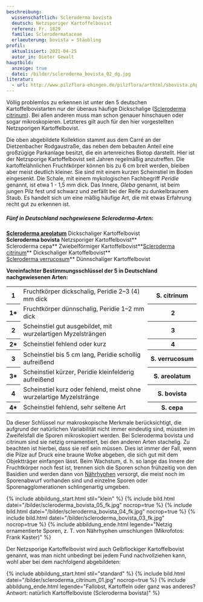 ```yaml
---
beschreibung:
  wissenschaftlich: Scleroderma bovista
  deutsch: Netzsporiger Kartoffelbovist
  referenz: Fr. 1829
  familie: Sclerodermataceae
  erlaeuterung: bovista = Stäubling
profil:
  aktualisiert: 2021-04-25
  autor_in: Dieter Gewalt
hauptbild:
  anzeige: true
  datei: /bilder/scleroderma_bovista_02_dg.jpg
literatur:
  - url: http://www.pilzflora-ehingen.de/pilzflora/arthtml/sbovista.php
---
```

Völlig  problemlos zu erkennen ist unter den 5 deutschen Kartoffelbovistarten nur der überaus häufige Dickschalige ([Scleroderma citrinum](/pilze/scleroderma-citrinum-dickschaliger-kartoffelbovist)). Bei allen anderen muss man schon genauer hinschauen oder sogar mikroskopieren. Letzteres gilt auch für den hier vorgestellten Netzsporigen Kartoffelbovist.

Die oben abgebildete Kollektion stammt aus dem Carré an der Dietzenbacher Rodgaustraße, das neben dem bebauten Anteil eine großzügige Parkanlage besitzt, die ein artenreiches Biotop darstellt. Hier ist der Netzsporige Kartoffelbovist seit Jahren regelmäßig anzutreffen. Die kartoffelähnlichen Fruchtkörper können bis zu 6 cm breit werden, bleiben aber meist deutlich kleiner.  Sie sind mit einem kurzen Scheinstiel im Boden eingesenkt. Die Schale, mit einem mykologischen Fachbegriff *Peridie* genannt, ist etwa 1 - 1,5 mm dick. Das Innere, *Gleba* genannt, ist beim jungen Pilz fest und schwarz und zerfällt bei der Reife zu dunkelbraunem Staub. Es handelt sich um eine mäßig häufige Art, die mit etwas Erfahrung recht gut zu erkennen ist.

##### Fünf in Deutschland nachgewiesene Scleroderma-Arten:

**[Scleroderma areolatum](/pilze/scleroderma-areolatum-gefelderter-kartoffelbovist-leopardenfell-hartbovist)** Dickschaliger Kartoffelbovist\
**Scleroderma bovista** Netzsporiger Kartoffelbovist**\
Scleroderma cepa** Zwiebelförmiger Kartoffelbovist**[Scleroderma citrinum](/pilze/scleroderma-citrinum-dickschaliger-kartoffelbovist)** Dickschaliger Kartoffelbovist**\
[Scleroderma verrucosum](/pilze/scleroderma-verrucosum-dünnschaliger-kartoffenbovist)** Dünnschaliger Kartoffelbovist

**Vereinfachter Bestimmungsschlüssel der 5 in Deutschland nachgewiesenen Arten:**

<div class="table-responsive">
<table class="table">
<tr>
  <th>1</th>
  <td>Fruchtkörper dickschalig, Peridie 2–3 (4) mm dick</td>
  <th>S. citrinum</th>
</tr>
<tr>
  <th>1*</th>
  <td>Fruchtkörper dünnschalig, Peridie 1–2 mm dick</td>
  <th><i class="fas fa-arrow-right"></i> 2</th>
</tr>
<tr>
  <th>2</th>
  <td>Scheinstiel gut ausgebildet, mit wurzelartigen Myzelsträngen</td>
  <th><i class="fas fa-arrow-right"></i> 3</th>
</tr>
<tr>
  <th>2*</th>
  <td>Scheinstiel fehlend oder kurz</td>
  <th><i class="fas fa-arrow-right"></i> 4</th>
</tr>
<tr>
  <th>3</th>
  <td>Scheinstiel bis 5 cm lang, Peridie schollig aufreißend</td>
  <th>S. verrucosum</th>
</tr>
<tr>
  <th>3*</th>
  <td>Scheinstiel kürzer, Peridie kleinfelderig aufreißend</td>
  <th>S. areolatum</th>
</tr>
<tr>
  <th>4</th>
  <td>Scheinstiel kurz oder fehlend, meist ohne wurzelartige Myzelstränge</td>
  <th>S. bovista</th>
</tr>
<tr>
  <th>4*</th>
  <td>Scheinstiel fehlend, sehr seltene Art</td>
  <th>S. cepa</th>
</tr>
</table>
</div>

Da dieser Schlüssel nur makroskopische Merkmale berücksichtigt, die aufgrund der natürlichen Variabilität nicht immer eindeutig sind, müssten im Zweifelsfall die Sporen mikroskopiert werden. Bei Scleroderma bovista und citrinum sind sie netzig ornamentiert, bei den anderen Arten stachelig. Zu beachten ist hierbei, dass sie reif sein müssen. Dies ist immer der Fall, wenn die Pilze auf Druck eine braune Wolke abgeben, die sich gut mit dem Objektträger einfangen lässt. Beim Wachstum, d. h. so lange das Innere der Fruchtkörper noch fest ist, trennen sich die Sporen schon frühzeitig von den Basidien und werden dann von [Nährhyphen](Hyphen "Glossar") versorgt, die meist noch im Sporenabwurf vorhanden sind und einzelne Sporen oder Sporenagglomerationen schlingenartig umgeben.

{% include abbildung_start.html stil="klein" %}
{% include bild.html datei="/bilder/scleroderma_bovista_05_fk.jpg" nocrop=true %}
{% include bild.html datei="/bilder/scleroderma_bovista_04_fk.jpg" nocrop=true %}
{% include bild.html datei="/bilder/scleroderma_bovista_03_fk.jpg" nocrop=true %}
{% include abbildung_ende.html legende="Netzig ornamentierte Sporen, z. T. von Nährhyphen umschlungen (Mikrofotos: Frank Kaster)" %}

Der Netzsporige Kartoffelbovist wird auch Gelbflockiger Kartoffelbovist genannt, was man nicht unbedingt bei jedem Fund nachvollziehen kann, wohl aber bei dem nachfolgend abgebildeten:

{% include abbildung_start.html stil="standard" %}
{% include bild.html datei="/bilder/scleroderma_citrinum_01.jpg" nocrop=true %}
{% include abbildung_ende.html legende="Fallobst, Kartoffeln oder ganz was anderes?  Antwort: natürlich Kartoffelboviste (Scleroderma bovista)" %}